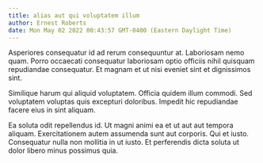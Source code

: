 ```yaml
---
title: alias aut qui voluptatem illum
author: Ernest Roberts
date: Mon May 02 2022 00:43:57 GMT-0400 (Eastern Daylight Time)
---
```

Asperiores consequatur id ad rerum consequuntur at. Laboriosam nemo quam. Porro occaecati consequatur laboriosam optio officiis nihil quisquam repudiandae consequatur. Et magnam et ut nisi eveniet sint et dignissimos sint.

 Similique harum qui aliquid voluptatem. Officia quidem illum commodi. Sed voluptatem voluptas quis excepturi doloribus. Impedit hic repudiandae facere eius in sint aliquam.

 Ea soluta odit repellendus id. Ut magni animi ea et ut aut aut tempora aliquam. Exercitationem autem assumenda sunt aut corporis. Qui et iusto. Consequatur nulla non mollitia in ut iusto. Et perferendis dicta soluta ut dolor libero minus possimus quia.